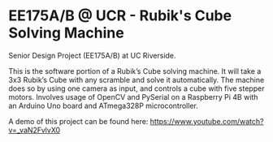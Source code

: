 # EE175A/B @ UCR - Rubik's Cube Solving Machine
Senior Design Project (EE175A/B) at UC Riverside.

This is the software portion of a Rubik’s Cube solving machine. It will take a 3x3 Rubik’s Cube with any scramble and solve it automatically. The machine does so by using one camera as input, and controls a cube with five stepper motors. Involves usage of OpenCV and PySerial on a Raspberry Pi 4B with an Arduino Uno board and ATmega328P microcontroller.

A demo of this project can be found here: https://www.youtube.com/watch?v=_vaN2FvlvX0
